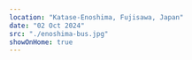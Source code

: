 ```yaml
---
location: "Katase-Enoshima, Fujisawa, Japan"
date: "02 Oct 2024"
src: "./enoshima-bus.jpg"
showOnHome: true
---
```

